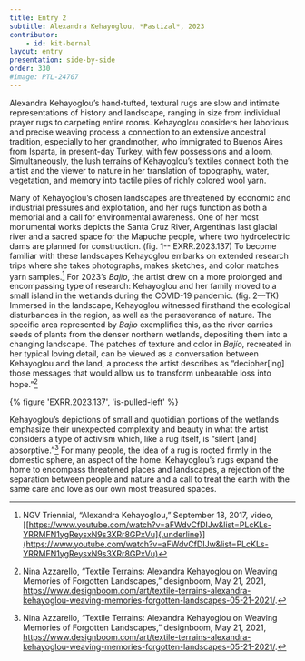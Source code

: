 ```yaml
---
title: Entry 2
subtitle: Alexandra Kehayoglou, *Pastizal*, 2023
contributor:
    - id: kit-bernal
layout: entry
presentation: side-by-side
order: 330
#image: PTL-24707
---
```


Alexandra Kehayoglou’s hand-tufted, textural rugs are slow and intimate representations of history and landscape, ranging in size from individual prayer rugs to carpeting entire rooms. Kehayoglou considers her laborious and precise weaving process a connection to an extensive ancestral tradition, especially to her grandmother, who immigrated to Buenos Aires from Isparta, in present-day Turkey, with few possessions and a loom. Simultaneously, the lush terrains of Kehayoglou’s textiles connect both the artist and the viewer to nature in her translation of topography, water, vegetation, and memory into tactile piles of richly colored wool yarn.

Many of Kehayoglou’s chosen landscapes are threatened by economic and industrial pressures and exploitation, and her rugs function as both a memorial and a call for environmental awareness. One of her most monumental works depicts the Santa Cruz River, Argentina’s last glacial river and a sacred space for the Mapuche people, where two hydroelectric dams are planned for construction. (fig. 1-- EXRR.2023.137) To become familiar with these landscapes Kehayoglou embarks on extended research trips where she takes photographs, makes sketches, and color matches yarn samples.[^1] For 2023’s *Bajío*, the artist drew on a more prolonged and encompassing type of research: Kehayoglou and her family moved to a small island in the wetlands during the COVID-19 pandemic. (fig. 2—TK) Immersed in the landscape, Kehayoglou witnessed firsthand the ecological disturbances in the region, as well as the perseverance of nature. The specific area represented by *Bajío* exemplifies this, as the river carries seeds of plants from the denser northern wetlands, depositing them into a changing landscape. The patches of texture and color in *Bajío*, recreated in her typical loving detail, can be viewed as a conversation between Kehayoglou and the land, a process the artist describes as “decipher\[ing\] those messages that would allow us to transform unbearable loss into hope.”[^2]

{% figure 'EXRR.2023.137', 'is-pulled-left' %}

Kehayoglou’s depictions of small and quotidian portions of the wetlands emphasize their unexpected complexity and beauty in what the artist considers a type of activism which, like a rug itself, is “silent \[and\] absorptive.”[^3] For many people, the idea of a rug is rooted firmly in the domestic sphere, an aspect of the home. Kehayoglou’s rugs expand the home to encompass threatened places and landscapes, a rejection of the separation between people and nature and a call to treat the earth with the same care and love as our own most treasured spaces.

[^1]: NGV Triennial, “Alexandra Kehayoglou,” September 18, 2017, video, [[https://www.youtube.com/watch?v=aFWdvCfDIJw&list=PLcKLs-YRRMFN1ygReysxN9s3XRr8GPxVu]{.underline}](https://www.youtube.com/watch?v=aFWdvCfDIJw&list=PLcKLs-YRRMFN1ygReysxN9s3XRr8GPxVu)

[^2]: Nina Azzarello, “Textile Terrains: Alexandra Kehayoglou on Weaving Memories of Forgotten Landscapes,” designboom, May 21, 2021, <https://www.designboom.com/art/textile-terrains-alexandra-kehayoglou-weaving-memories-forgotten-landscapes-05-21-2021/>.

[^3]: Nina Azzarello, “Textile Terrains: Alexandra Kehayoglou on Weaving Memories of Forgotten Landscapes,” designboom, May 21, 2021, <https://www.designboom.com/art/textile-terrains-alexandra-kehayoglou-weaving-memories-forgotten-landscapes-05-21-2021/>.
